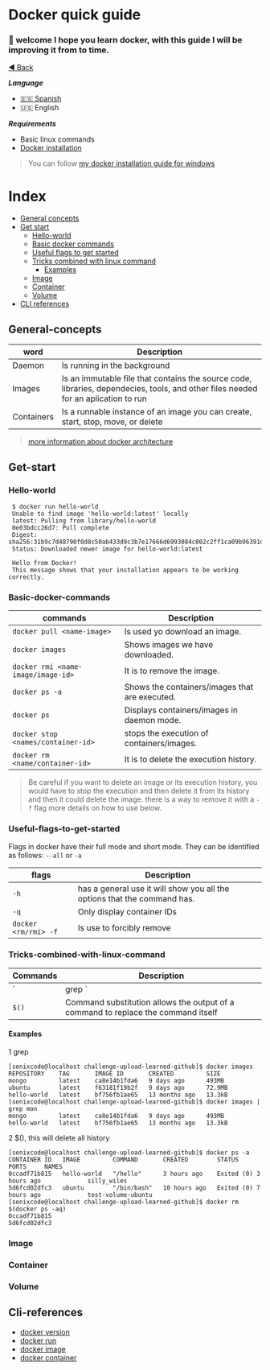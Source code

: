 # Docker quick guide
### :wave: welcome I hope you learn docker, with this guide I will be improving it from to time.
[:arrow_backward: Back](../README.md)

***Language***
- [🇪🇸 Spanish](./README.es.md)
- 🇺🇸 English

***Requirements***
- Basic linux commands
- [Docker installation](https://docs.docker.com/get-docker/)

> You can follow [my docker installation guide for windows](./docker-installation-windows.md)
# Index
- [General concepts](##General-concepts)
- [Get start](##Get-start)
  - [Hello-world](###Hello-world)
  - [Basic docker commands](###Basic-docker-commands)
  - [Useful flags to get started](###Useful-flags-to-get-started)
  - [Tricks combined with linux command](###Tricks-combined-with-linux-command)
    - [Examples](###Examples)
  - [Image](###Image)
  - [Container](###Containers)
  - [Volume](###Volume)
- [CLI references](##Cli-references)

## General-concepts
| word | Description |
| --- | --- |
| Daemon | Is running in the background |
|Images | Is an immutable file that contains the source code, libraries, dependecies, tools, and other files needed for an aplication to run |
| Containers | Is a runnable instance of an image you can create, start, stop, move, or delete |

> [more information about docker architecture](https://docs.docker.com/get-started/overview/#docker-architecture)

## Get-start

### Hello-world
```
 $ docker run hello-world
 Unable to find image 'hello-world:latest' locally
 latest: Pulling from library/hello-world
 0e03bdcc26d7: Pull complete 
 Digest: sha256:31b9c7d48790f0d8c50ab433d9c3b7e17666d6993084c002c2ff1ca09b96391d
 Status: Downloaded newer image for hello-world:latest

 Hello from Docker!
 This message shows that your installation appears to be working correctly.
```
### Basic-docker-commands
| commands | Description |
| --- | --- |
|`docker pull <name-image>` | Is used yo download an image. |
|`docker images` | Shows images we have downloaded. |
|`docker rmi <name-image/image-id>` | It is to remove the image. |
|`docker ps -a`| Shows the containers/images that are executed. |
|`docker ps`| Displays containers/images in daemon mode. |
|`docker stop <names/container-id>` | stops the execution of containers/images. |
|`docker rm <name/container-id>`| It is to delete the execution history. |

> Be careful if you want to delete an image or its execution history, you would have to stop the execution and then delete it from its history and then it could delete the image. there is a way to remove it with a `-f` flag more details on how to use below.

### Useful-flags-to-get-started
Flags in docker have their full mode and short mode.
They can be identified as follows: `--all` or `-a`

| flags | Description |
| --- | --- |
|`-h` | has a general use it will show you all the options that the command has.|
|`-q` | Only display container IDs|
|`docker <rm/rmi> -f` | Is use to forcibly remove |

### Tricks-combined-with-linux-command

| Commands | Description |
| --- | --- |
|`| grep <keyword>` | To filter|
|`$()` | Command substitution allows the output of a command to replace the command itself | 

#### Examples
1 grep
```
[senixcode@localhost challenge-upload-learned-github]$ docker images 
REPOSITORY    TAG       IMAGE ID       CREATED         SIZE
mongo         latest    ca8e14b1fda6   9 days ago      493MB
ubuntu        latest    f63181f19b2f   9 days ago      72.9MB
hello-world   latest    bf756fb1ae65   13 months ago   13.3kB
[senixcode@localhost challenge-upload-learned-github]$ docker images | grep mon
mongo         latest    ca8e14b1fda6   9 days ago      493MB
hello-world   latest    bf756fb1ae65   13 months ago   13.3kB
```
2 $(), this will delete all history
```
[senixcode@localhost challenge-upload-learned-github]$ docker ps -a
CONTAINER ID   IMAGE         COMMAND       CREATED        STATUS                   PORTS     NAMES
0ccadf71b815   hello-world   "/hello"      3 hours ago    Exited (0) 3 hours ago             silly_wiles
5d6fcd02dfc3   ubuntu        "/bin/bash"   10 hours ago   Exited (0) 7 hours ago             test-volume-ubuntu
[senixcode@localhost challenge-upload-learned-github]$ docker rm $(docker ps -aq)
0ccadf71b815
5d6fcd02dfc3
```
### Image
### Container
### Volume
## Cli-references
- [docker version](https://docs.docker.com/engine/reference/commandline/version/) 
- [docker run](https://docs.docker.com/engine/reference/commandline/run/) 
- [docker image](https://docs.docker.com/engine/reference/commandline/image/) 
- [docker container](https://docs.docker.com/engine/reference/commandline/container/) 

